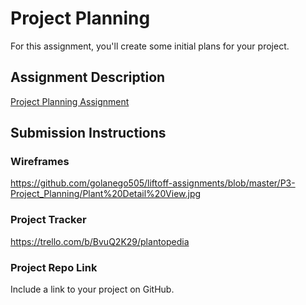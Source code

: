 # Project Planning
For this assignment, you'll create some initial plans for your project.

## Assignment Description
[Project Planning Assignment](https://education.launchcode.org/liftoff/modules/assignments/project-planning)

## Submission Instructions

### Wireframes

https://github.com/golanego505/liftoff-assignments/blob/master/P3-Project_Planning/Plant%20Detail%20View.jpg


### Project Tracker

https://trello.com/b/BvuQ2K29/plantopedia

### Project Repo Link

Include a link to your project on GitHub.
